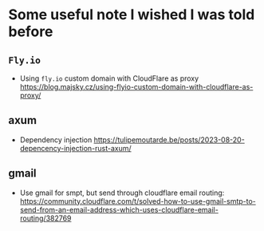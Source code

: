 # Some useful note I wished I was told before

## `Fly.io`

- Using  `fly.io` custom domain with CloudFlare as proxy https://blog.majsky.cz/using-flyio-custom-domain-with-cloudflare-as-proxy/

## axum

 - Dependency injection <https://tulipemoutarde.be/posts/2023-08-20-depencency-injection-rust-axum/>

## gmail
 
 - Use gmail for smpt, but send through cloudflare email routing: <https://community.cloudflare.com/t/solved-how-to-use-gmail-smtp-to-send-from-an-email-address-which-uses-cloudflare-email-routing/382769>
